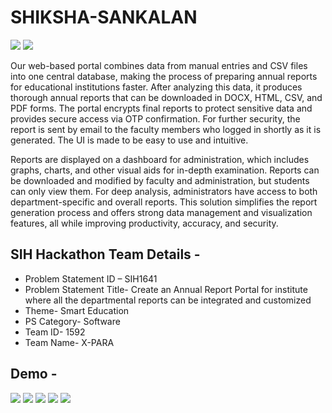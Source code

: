 # SHIKSHA-SANKALAN

<img src="https://github.com/user-attachments/assets/6902cc7c-d986-4fad-b835-05b8ac4fed98">
<img src="https://github.com/user-attachments/assets/c7c5a730-1efb-4afb-93fe-b0348b2f229a">

Our web-based portal combines data from manual entries and CSV files into one central database, making the process of preparing annual reports for educational institutions faster. After analyzing this data, it produces thorough annual reports that can be downloaded in DOCX, HTML, CSV, and PDF forms. The portal encrypts final reports to protect sensitive data and provides secure access via OTP confirmation. For further security, the report is sent by email to the faculty members who logged in shortly as it is generated. The UI is made to be easy to use and intuitive.

Reports are displayed on a dashboard for administration, which includes graphs, charts, and other visual aids for in-depth examination. Reports can be downloaded and modified by faculty and administration, but students can only view them. For deep analysis, administrators have access to both department-specific and overall reports. This solution simplifies the report generation process and offers strong data management and visualization features, all while improving productivity, accuracy, and security.

## SIH Hackathon Team Details - 
* Problem Statement ID – SIH1641
* Problem Statement Title- Create an Annual Report Portal for institute where all the departmental reports can be integrated and customized
* Theme- Smart Education
* PS Category- Software 
* Team ID- 1592
* Team Name-  X-PARA

## Demo -
<img src="https://github.com/user-attachments/assets/4f30fb33-ab80-4095-926e-6d651e921e89">
<img src="https://github.com/user-attachments/assets/c925e51c-a7a9-4626-b7ca-ed82231de3de">

<img src="https://github.com/user-attachments/assets/fa286f61-7d56-4771-a027-be920d005a5c">
<img src="https://github.com/user-attachments/assets/88634df9-e3cd-4254-b6d1-75e2b6e15ba3">
<img src="https://github.com/user-attachments/assets/c043f8ea-4b54-4238-a40d-c24feca75e46">

